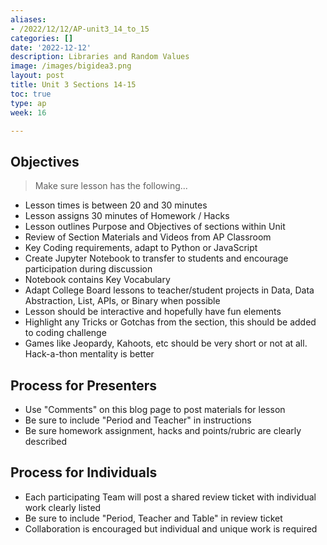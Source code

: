 ```yaml
---
aliases:
- /2022/12/12/AP-unit3_14_to_15
categories: []
date: '2022-12-12'
description: Libraries and Random Values
image: /images/bigidea3.png
layout: post
title: Unit 3 Sections 14-15
toc: true
type: ap
week: 16

---
```


## Objectives
> Make sure lesson has the following...
- Lesson times is between 20 and 30 minutes
- Lesson assigns 30 minutes of Homework / Hacks
- Lesson outlines Purpose and Objectives of sections within Unit
- Review of Section Materials and Videos from AP Classroom
- Key Coding requirements, adapt to Python or JavaScript
- Create Jupyter Notebook to transfer to students and encourage participation during discussion
- Notebook contains Key Vocabulary
- Adapt College Board lessons to teacher/student projects in  Data, Data Abstraction, List, APIs, or Binary when possible
- Lesson should be interactive and hopefully have fun elements
- Highlight any Tricks or Gotchas from the section, this should be added to coding challenge
- Games like Jeopardy, Kahoots, etc should be very short or not at all.  Hack-a-thon mentality is better

## Process for Presenters
- Use "Comments" on this blog page to post materials for lesson
- Be sure to include "Period and Teacher" in instructions
- Be sure homework assignment, hacks and points/rubric are clearly described

## Process for Individuals
- Each participating Team will post a shared review ticket with individual work clearly listed
- Be sure to include "Period, Teacher and Table" in review ticket
- Collaboration is encouraged but individual and unique work is required

